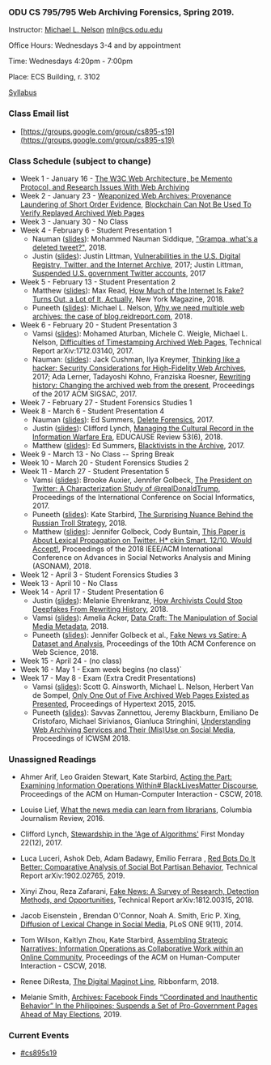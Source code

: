 ### ODU CS 795/795 Web Archiving Forensics, Spring 2019.
Instructor: [Michael L. Nelson](http://www.cs.odu.edu/~mln/) <mln@cs.odu.edu> 

Office Hours: Wednesdays 3-4 and by appointment

Time: Wednesdays 4:20pm - 7:00pm

Place: ECS Building, r. 3102

[Syllabus](https://raw.githubusercontent.com/phonedude/cs895-s19/master/syllabus.txt)

### Class Email list
* [https://groups.google.com/group/cs895-s19](https://groups.google.com/group/cs895-s19)

### Class Schedule (subject to change)
* Week 1 - January 16 - [The W3C Web Architecture, þe Memento Protocol, and Research Issues With Web Archiving](https://raw.githubusercontent.com/phonedude/cs895-s19/master/slides/week-01-web-arch-memento.pptx)
* Week 2 - January 23 - [Weaponized Web Archives: Provenance Laundering of Short Order Evidence](https://www.slideshare.net/phonedude/weaponized-web-archives-provenance-laundering-of-short-order-evidence-121503918), [Blockchain Can Not Be Used To Verify Replayed Archived Web Pages](https://www.slideshare.net/phonedude/blockchain-can-not-be-used-to-verify-replayed-archived-web-pages-125618706)
* Week 3 - January 30 - No Class
* Week 4 - February 6 - Student Presentation 1
  * Nauman ([slides](https://github.com/phonedude/cs895-s19/blob/master/assignments/siddique/week-04-presentation/GrampaDeletedTweets.pptx)): Mohammed Nauman Siddique, ["Grampa, what's a deleted tweet?"](https://ws-dl.blogspot.com/2018/04/2018-04-23-grampa-whats-deleted-tweet.html), 2018.
  * Justin ([slides](https://github.com/phonedude/cs895-s19/blob/master/assignments/whitlock/week-04-presentation/GovAccountVulnerabilities.pptx)): Justin Littman, [Vulnerabilities in the U.S. Digital Registry, Twitter, and the Internet Archive](https://gwu-libraries.github.io/sfm-ui/posts/2017-11-06-vulnerabilities), 2017; Justin Littman, [Suspended U.S. government Twitter accounts](https://gwu-libraries.github.io/sfm-ui/posts/2017-11-04-digital-registry), 2017
* Week 5 - February 13 - Student Presentation 2
  * Matthew ([slides](https://github.com/phonedude/cs895-s19/blob/master/assignments/stevenson/week-05-presentation/HowMuchoftheInternetIsFake.pptx)): Max Read, [How Much of the Internet Is Fake? Turns Out, a Lot of It, Actually](http://nymag.com/intelligencer/2018/12/how-much-of-the-internet-is-fake.html), New York Magazine, 2018.
  * Puneeth ([slides](https://github.com/phonedude/cs895-s19/blob/master/assignments/bikkasandra/week-05-presentation/WhyDoWeNeedMultipleWebArchives.pptx)):  Michael L. Nelson, [Why we need multiple web archives: the case of blog.reidreport.com](https://ws-dl.blogspot.com/2018/04/2018-04-24-why-we-need-multiple-web.html), 2018.
* Week 6 - February 20 - Student Presentation 3
  * Vamsi ([slides](https://github.com/phonedude/cs895-s19/blob/master/assignments/pabbisetty/week-06-presentation/DifficultiesInTimestampingWebPages.pptx)): Mohamed Aturban, Michele C. Weigle, Michael L. Nelson, [Difficulties of Timestamping Archived Web Pages](https://arxiv.org/abs/1712.03140), Technical Report arXiv:1712.03140, 2017.
  * Nauman: ([slides](https://github.com/phonedude/cs895-s19/blob/master/assignments/siddique/week-06-presentation/Thinking%20like%20a%20hacker.pptx)): Jack Cushman, Ilya Kreymer, [Thinking like a hacker: Security Considerations for High-Fidelity Web Archives](http://labs.rhizome.org/presentations/security.html), 2017; Ada Lerner, Tadayoshi Kohno, Franziska Roesner, [Rewriting history: Changing the archived web from the present](https://acmccs.github.io/papers/p1741-lernerAT3.pdf), Proceedings of the 2017 ACM SIGSAC, 2017.
* Week 7 - February 27 - Student Forensics Studies 1
* Week 8 - March 6 - Student Presentation 4
  * Nauman ([slides](https://github.com/phonedude/cs895-s19/blob/master/assignments/siddique/week-08-presentation/Delete%20Forensics.pptx)): Ed Summers, [Delete Forensics](https://inkdroid.org/2017/08/18/delete-forensics/), 2017.
  * Justin ([slides](https://github.com/phonedude/cs895-s19/blob/master/assignments/whitlock/week-08-presentation/ManagingTheCulturalRecord.pptx)): Clifford Lynch, [Managing the Cultural Record in the Information Warfare Era](https://er.educause.edu/articles/2018/10/managing-the-cultural-record-in-the-information-warfare-era), EDUCAUSE Review 53(6), 2018.
  * Matthew ([slides](https://github.com/phonedude/cs895-s19/blob/master/assignments/stevenson/week-08-presentation/BlacktivistsInTheArchive.pptx)): Ed Summers, [Blacktivists in the Archive](https://news.docnow.io/blacktivists-in-the-archive-71c807aa247e), 2017.
* Week 9 - March 13 - No Class -- Spring Break
* Week 10 - March 20 - Student Forensics Studies 2
* Week 11 - March 27 - Student Presentation 5
  * Vamsi ([slides](https://github.com/phonedude/cs895-s19/blob/master/assignments/pabbisetty/week-11-presentation/week%2011.pptx)): Brooke Auxier, Jennifer Golbeck, [The President on Twitter: A Characterization Study of @realDonaldTrump](https://scholar.google.com/scholar?oi=bibs&cluster=1302982240224928510&btnI=1&hl=en), Proceedings of the International Conference on Social Informatics, 2017.
  * Puneeth ([slides](https://github.com/phonedude/cs895-s19/tree/master/assignments/bikkasandra/week-11-presentation)): Kate Starbird, [The Surprising Nuance Behind the Russian Troll Strategy](https://medium.com/s/story/the-trolls-within-how-russian-information-operations-infiltrated-online-communities-691fb969b9e4), 2018.
  * Matthew ([slides](https://github.com/phonedude/cs895-s19/tree/master/assignments/stevenson/week-11-presentation)): Jennifer Golbeck, Cody Buntain, [This Paper is About Lexical Propagation on Twitter. H* ckin Smart. 12/10. Would Accept!](https://scholar.google.com/scholar?oi=bibs&cluster=209679957075183025&btnI=1&hl=en), Proceedings of the 2018 IEEE/ACM International Conference on Advances in Social Networks Analysis and Mining (ASONAM), 2018.
* Week 12 - April 3 - Student Forensics Studies 3
* Week 13 - April 10 - No Class
* Week 14 - April 17 - Student Presentation 6
  * Justin ([slides](https://github.com/phonedude/cs895-s19/blob/master/assignments/whitlock/week-14-presentation/StopDeepFakesRewritingHistory.pptx)): Melanie Ehrenkranz, [How Archivists Could Stop Deepfakes From Rewriting History](https://gizmodo.com/how-archivists-could-stop-deepfakes-from-rewriting-hist-1829666009), 2018.
  * Vamsi ([slides](https://github.com/phonedude/cs895-s19/blob/master/assignments/pabbisetty/week-14-presentation/The%20Manipulation%20of%20%20Social%20Media%20Metadata.pptx)): Amelia Acker, [Data Craft: The Manipulation of Social Media Metadata](https://datasociety.net/output/data-craft/), 2018.
  * Puneeth ([slides](https://github.com/phonedude/cs895-s19/blob/master/assignments/bikkasandra/week-14-presentation/FakeNewsVSSatireADatasetAndAnalysis.pptx)): Jennifer Golbeck et al., [Fake News vs Satire: A Dataset and Analysis](https://github.com/jgolbeck/fakenews), Proceedings of the 10th ACM Conference on Web Science, 2018.
* Week 15 - April 24 - (no class)
* Week 16 - May 1 - Exam week begins (no class)`
* Week 17 - May 8 - Exam (Extra Credit Presentations)
  * Vamsi ([slides](https://github.com/phonedude/cs895-s19/blob/master/assignments/pabbisetty/week-17-presentation/Only%20One%20Out%20of%20Five%20Archived%20Web%20Pages.pptx)): Scott G. Ainsworth, Michael L. Nelson, Herbert Van de Sompel, [Only One Out of Five Archived Web Pages Existed as Presented](https://ws-dl.blogspot.com/2015/12/2015-12-08-evaluating-temporal.html), Proceedings of Hypertext 2015, 2015.
  * Puneeth ([slides](https://github.com/phonedude/cs895-s19/blob/master/assignments/bikkasandra/week-17-presentation/UnderstandingWebArchivingServicesAndTheir(Mis)UseonSocialMedia.pptx)): Savvas Zannettou, Jeremy Blackburn, Emiliano De Cristofaro, Michael Sirivianos, Gianluca Stringhini, [Understanding Web Archiving Services and Their (Mis)Use on Social Media](https://arxiv.org/abs/1801.10396), Proceedings of ICWSM 2018.

### Unassigned Readings 



* Ahmer Arif, Leo Graiden Stewart, Kate Starbird, [Acting the Part: Examining Information Operations Within# BlackLivesMatter Discourse](https://doi.org/10.1145/3274289), Proceedings of the ACM on Human-Computer Interaction - CSCW, 2018.

* Louise Lief, [What the news media can learn from librarians](https://www.cjr.org/innovations/librarians_journalism_lessons.php), Columbia Journalism Review, 2016.

* Clifford Lynch, [Stewardship in the 'Age of Algorithms'](https://journals.uic.edu/ojs/index.php/fm/article/view/8097/6583) First Monday 22(12), 2017.

* Luca Luceri, Ashok Deb, Adam Badawy, Emilio Ferrara , [Red Bots Do It Better: Comparative Analysis of Social Bot Partisan Behavior](https://arxiv.org/abs/1902.02765), Technical Report arXiv:1902.02765, 2019. 

* Xinyi Zhou, Reza Zafarani, [Fake News: A Survey of Research, Detection Methods, and Opportunities](https://arxiv.org/abs/1812.00315),  Technical Report arXiv:1812.00315, 2018.

* Jacob Eisenstein , Brendan O'Connor, Noah A. Smith, Eric P. Xing, [Diffusion of Lexical Change in Social Media](https://doi.org/10.1371/journal.pone.0113114), PLoS ONE 9(11), 2014.

* Tom Wilson, Kaitlyn Zhou, Kate Starbird, [Assembling Strategic Narratives: Information Operations as Collaborative Work within an Online Community](https://scholar.google.com/scholar?oi=bibs&hl=en&cluster=1080639935923696339), Proceedings of the ACM on Human-Computer Interaction - CSCW, 2018.

* Renee DiResta, [The Digital Maginot Line](https://www.ribbonfarm.com/2018/11/28/the-digital-maginot-line/), Ribbonfarm, 2018.  


* Melanie Smith, [Archives: Facebook Finds “Coordinated and Inauthentic Behavior” In the Philippines; Suspends a Set of Pro-Government Pages Ahead of May Elections](https://medium.com/graphika-team/archives-facebook-finds-coordinated-and-inauthentic-behavior-in-the-philippines-suspends-a-set-d02f41f527df), 2019.

### Current Events

* [#cs895s19](https://twitter.com/search?f=tweets&vertical=default&q=%23cs895s19&src=typd)
